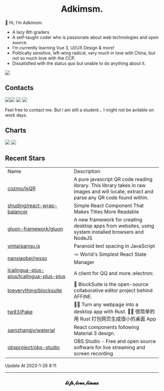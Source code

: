 <h1 align="center">Adkimsm.</h1>

👋 Hi, I’m Adkimsm.

- A lazy 8th graders
- A self-taught coder who is passionate about web technologies and open source.
- I’m currently learning Vue 3, UI/UX Design & more!
- Politically sensitive, left-wing radical, very much in love with China, but not so much love with the CCP.
- Dissatisfied with the status quo but unable to do anything about it.

![](https://visitor-badge.glitch.me/badge?page_id=adkimsm)

## Contacts

<a href="mailto:adkinsm9277@gmail.com"><img src="https://img.shields.io/badge/Gmail-D14836?style=for-the-badge&logo=gmail&logoColor=white" /></a><a href="https://t.me/adkimsm"><img src="https://img.shields.io/badge/Telegram-2CA5E0?style=for-the-badge&logo=telegram&logoColor=white" /></a> <a href="https://wpa.qq.com/msgrd?v=3&uin=3020035335&site=qq&menu=yes"><img src="https://img.shields.io/badge/Tencent%23QQ-%2312B7F5?style=for-the-badge&logo=tencentqq&logoColor=white" /></a> <a href="https://twitter.com/adkimsm"><img src="https://img.shields.io/badge/Twitter-%231DA1F2.svg?style=for-the-badge&logo=Twitter&logoColor=white" /></a>

Feel free to contact me. But I am still a student... I might not be avilable on work days.

<div align="left">

<h2>Charts</h2>

<img src="https://github-readme-stats.vercel.app/api?username=adkimsm&show_icons=true&count_private=true&hide=prs&theme=default_repocard" />

<img src="https://github-readme-stats.vercel.app/api/top-langs/?username=adkimsm&layout=compact" />

</div>

<div>

<h2>Recent Stars</h2>

<table>
  <tr>
    <td>Name</td>
    <td>Description</td>
  </tr>
  
  <tr>
    <td><a href=https://github.com/cozmo/jsQR>cozmo/jsQR</a></td>
    <td>A pure javascript QR code reading library. This library takes in raw images and will locate, extract and parse any QR code found within.</td>
  </tr>
  <tr>
    <td><a href=https://github.com/shuding/react-wrap-balancer>shuding/react-wrap-balancer</a></td>
    <td>Simple React Component That Makes Titles More Readable</td>
  </tr>
  <tr>
    <td><a href=https://github.com/gluon-framework/gluon>gluon-framework/gluon</a></td>
    <td>A new framework for creating desktop apps from websites, using system installed browsers and NodeJS</td>
  </tr>
  <tr>
    <td><a href=https://github.com/vinta/pangu.js>vinta/pangu.js</a></td>
    <td>Paranoid text spacing in JavaScript</td>
  </tr>
  <tr>
    <td><a href=https://github.com/nanxiaobei/resso>nanxiaobei/resso</a></td>
    <td>🪢 World's Simplest React State Manager</td>
  </tr>
  <tr>
    <td><a href=https://github.com/Icalingua-plus-plus/Icalingua-plus-plus>Icalingua-plus-plus/Icalingua-plus-plus</a></td>
    <td>A client for QQ and more.:electron:</td>
  </tr>
  <tr>
    <td><a href=https://github.com/toeverything/blocksuite>toeverything/blocksuite</a></td>
    <td>💠 BlockSuite is the open-source collaborative editor project behind AFFiNE.</td>
  </tr>
  <tr>
    <td><a href=https://github.com/tw93/Pake>tw93/Pake</a></td>
    <td>🤱🏻 Turn any webpage into a desktop app with Rust.  🤱🏻 很简单的用 Rust 打包网页生成很小的桌面 App</td>
  </tr>
  <tr>
    <td><a href=https://github.com/samzhangjy/waterial>samzhangjy/waterial</a></td>
    <td>React components following Material 3 design.</td>
  </tr>
  <tr>
    <td><a href=https://github.com/obsproject/obs-studio>obsproject/obs-studio</a></td>
    <td>OBS Studio - Free and open source software for live streaming and screen recording</td>
  </tr>
</table>

</div>

Update At 2023-1-26    8:11

---

<h3 align="center">𝓵𝓲𝓯𝓮,𝓵𝓸𝓿𝓮,𝓵𝓲𝓷𝓾𝔁</h3>